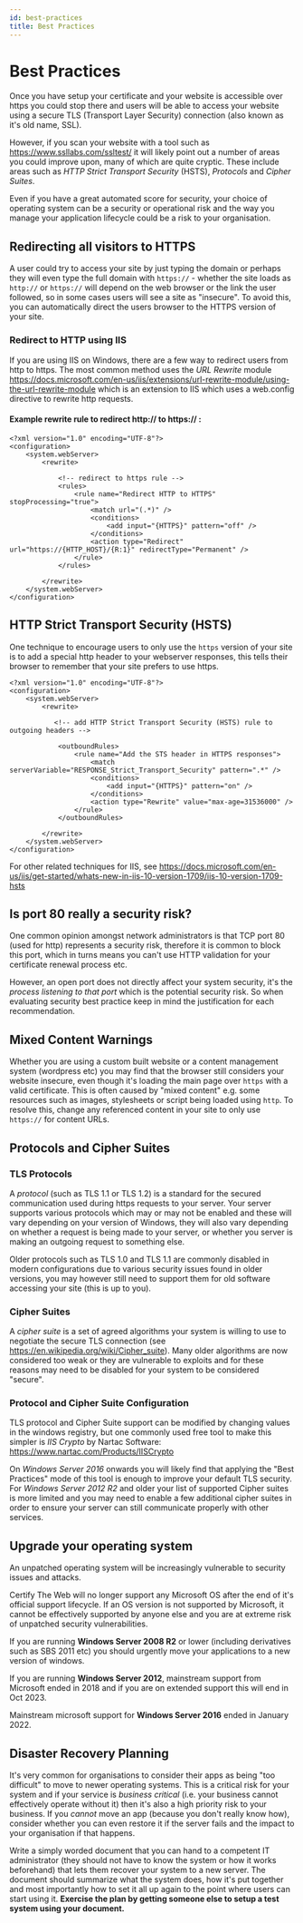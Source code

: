 ```yaml
---
id: best-practices
title: Best Practices
---
```


# Best Practices
Once you have setup your certificate and your website is accessible over https you could stop there and users will be able to access your website using a secure TLS (Transport Layer Security) connection (also known as it's old name, SSL). 

However, if you scan your website with a tool such as https://www.ssllabs.com/ssltest/ it will likely point out a number of areas you could improve upon, many of which are quite cryptic. These include areas such as *HTTP Strict Transport Security* (HSTS), *Protocols* and *Cipher Suites*.

Even if you have a great automated score for security, your choice of operating system can be a security or operational risk and the way you manage your application lifecycle could be a risk to your organisation.

## Redirecting all visitors to HTTPS
A user could try to access your site by just typing the domain or perhaps they will even type the full domain with `https://` - whether the site loads as `http://` or `https://` will depend on the web browser or the link the user followed, so in some cases users will see a site as "insecure". To avoid this, you can automatically direct the users browser to the HTTPS version of your site.

### Redirect to HTTP using IIS
If you are using IIS on Windows, there are a few way to redirect users from http to https. The most common method uses the *URL Rewrite* module https://docs.microsoft.com/en-us/iis/extensions/url-rewrite-module/using-the-url-rewrite-module which is an extension to IIS which uses a web.config directive to rewrite http requests.

#### Example rewrite rule to redirect http:// to https:// :
```
<?xml version="1.0" encoding="UTF-8"?>
<configuration>
    <system.webServer>
        <rewrite>

            <!-- redirect to https rule -->
            <rules>
                <rule name="Redirect HTTP to HTTPS" stopProcessing="true">
                    <match url="(.*)" />
                    <conditions>
                        <add input="{HTTPS}" pattern="off" />
                    </conditions>
                    <action type="Redirect" url="https://{HTTP_HOST}/{R:1}" redirectType="Permanent" />
                </rule>
            </rules>

        </rewrite>
    </system.webServer>
</configuration>

```

## HTTP Strict Transport Security (HSTS)
One technique to encourage users to only use the `https` version of your site is to add a special http header to your webserver responses, this tells their browser to remember that your site prefers to use https.

```
<?xml version="1.0" encoding="UTF-8"?>
<configuration>
    <system.webServer>
        <rewrite>
           
           <!-- add HTTP Strict Transport Security (HSTS) rule to outgoing headers -->

            <outboundRules>
                <rule name="Add the STS header in HTTPS responses">
                    <match serverVariable="RESPONSE_Strict_Transport_Security" pattern=".*" />
                    <conditions>
                        <add input="{HTTPS}" pattern="on" />
                    </conditions>
                    <action type="Rewrite" value="max-age=31536000" />
                </rule>
            </outboundRules>

        </rewrite>
    </system.webServer>
</configuration>
```

For other related techniques for IIS, see https://docs.microsoft.com/en-us/iis/get-started/whats-new-in-iis-10-version-1709/iis-10-version-1709-hsts

## Is port 80 really a security risk?
One common opinion amongst network administrators is that TCP port 80 (used for http) represents a security risk, therefore it is common to block this port, which in turns means you can't use HTTP validation for your certificate renewal process etc. 

However, an open port does not directly affect your system security, it's the *process listening to that port* which is the potential security risk. So when evaluating security best practice keep in mind the justification for each recommendation. 

## Mixed Content Warnings

Whether you are using a custom built website or a content management system (wordpress etc) you may find that the browser still considers your website insecure, even though it's loading the main page over `https` with a valid certificate. This is often caused by "mixed content" e.g. some resources such as images, stylesheets or script being loaded using `http`. To resolve this, change any referenced content in your site to only use `https://` for content URLs.

## Protocols and Cipher Suites

### TLS Protocols 
A *protocol* (such as TLS 1.1 or TLS 1.2) is a standard for the secured communication used during https requests to your server. Your server supports various protocols which may or may not be enabled and these will vary depending on your version of Windows, they will also vary depending on whether a request is being made to your server, or whether you server is making an outgoing request to something else. 

Older protocols such as TLS 1.0 and TLS 1.1 are commonly disabled in modern configurations due to various security issues found in older versions, you may however still need to support them for old software accessing your site (this is up to you). 

### Cipher Suites
A *cipher suite* is a set of agreed algorithms your system is willing to use to negotiate the secure TLS connection (see https://en.wikipedia.org/wiki/Cipher_suite). Many older algorithms are now considered too weak or they are vulnerable to exploits and for these reasons may need to be disabled for your system to be considered "secure".

### Protocol and Cipher Suite Configuration
TLS protocol and Cipher Suite support can be modified by changing values in the windows registry, but one commonly used free tool to make this simpler is *IIS Crypto* by Nartac Software: https://www.nartac.com/Products/IISCrypto

On *Windows Server 2016* onwards you will likely find that applying the "Best Practices" mode of this tool is enough to improve your default TLS security. For *Windows Server 2012 R2* and older your list of supported Cipher suites is more limited and you may need to enable a few additional cipher suites in order to ensure your server can still communicate properly with other services. 

## Upgrade your operating system

An unpatched operating system will be increasingly vulnerable to security issues and attacks.

Certify The Web will no longer support any Microsoft OS after the end of it's official support lifecycle. If an OS version is not supported by Microsoft, it cannot be effectively supported by anyone else and you are at extreme risk of unpatched security vulnerabilities.

If you are running **Windows Server 2008 R2** or lower (including derivatives such as SBS 2011 etc) you should urgently move your applications to a new version of windows. 

If you are running **Windows Server 2012**, mainstream support from Microsoft ended in 2018 and if you are on extended support this will end in Oct 2023. 

Mainstream microsoft support for **Windows Server 2016** ended in January 2022.

## Disaster Recovery Planning
It's very common for organisations to consider their apps as being "too difficult" to move to newer operating systems. This is a critical risk for your system and if your service is *business critical* (i.e. your business cannot effectively operate without it) then it's also a high priority risk to your business. If you *cannot* move an app (because you don't really know how), consider whether you can even restore it if the server fails and the impact to your organisation if that happens. 

Write a simply worded document that you can hand to a competent IT administrator (they should not have to know the system or how it works beforehand) that lets them recover your system to a new server. The document should summarize what the system does, how it's put together and most importantly how to set it all up again to the point where users can start using it. **Exercise the plan by getting someone else to setup a test system using your document.**




